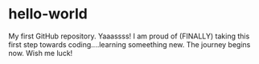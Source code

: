 # hello-world
My first GitHub repository.
Yaaassss!  I am proud of (FINALLY) taking this first step towards coding....learning someething new. The journey begins now.
Wish me luck!
